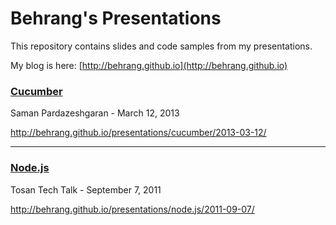 # Behrang's Presentations

This repository contains slides and code samples from my presentations.

My blog is here: [http://behrang.github.io](http://behrang.github.io)

### [Cucumber](http://behrang.github.io/presentations/cucumber/2013-03-12/)

Saman Pardazeshgaran - March 12, 2013

http://behrang.github.io/presentations/cucumber/2013-03-12/

---

### [Node.js](http://behrang.github.io/presentations/node.js/2011-09-07/)

Tosan Tech Talk - September 7, 2011

http://behrang.github.io/presentations/node.js/2011-09-07/
